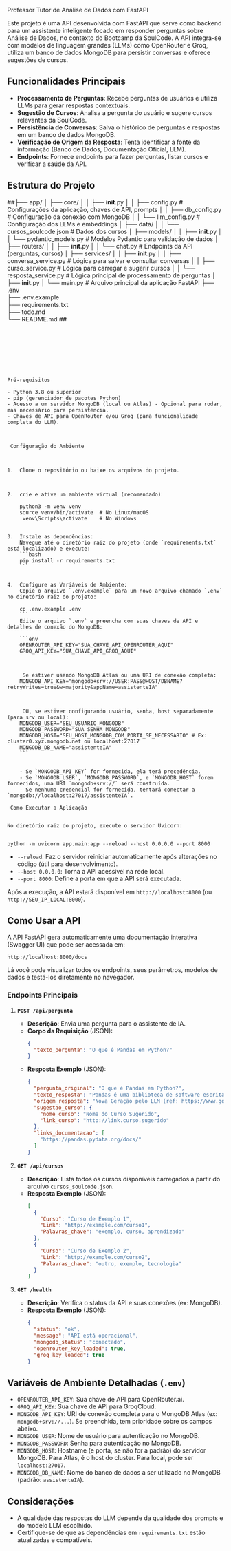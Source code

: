   Professor Tutor de Análise de Dados com FastAPI
  

Este projeto é uma API desenvolvida com FastAPI que serve como backend para um assistente inteligente focado em responder perguntas sobre Análise de Dados, no contexto do Bootcamp da SoulCode. A API integra-se com modelos de linguagem grandes (LLMs) como OpenRouter e Groq, utiliza um banco de dados MongoDB para persistir conversas e oferece sugestões de cursos.



## Funcionalidades Principais


- **Processamento de Perguntas**: Recebe perguntas de usuários e utiliza LLMs para gerar respostas contextuais.
- **Sugestão de Cursos**: Analisa a pergunta do usuário e sugere cursos relevantes da SoulCode.
- **Persistência de Conversas**: Salva o histórico de perguntas e respostas em um banco de dados MongoDB.
- **Verificação de Origem da Resposta**: Tenta identificar a fonte da informação (Banco de Dados, Documentação Oficial, LLM).
- **Endpoints**: Fornece endpoints para fazer perguntas, listar cursos e verificar a saúde da API.



## Estrutura do Projeto





##├── app/
│   ├── core/
│   │   ├── __init__.py
│   │   ├── config.py         # Configurações da aplicação, chaves de API, prompts
│   │   ├── db_config.py      # Configuração da conexão com MongoDB
│   │   └── llm_config.py       # Configuração dos LLMs e embeddings
│   ├── data/
│   │   └── cursos_soulcode.json # Dados dos cursos
│   ├── models/
│   │   ├── __init__.py
│   │   └── pydantic_models.py # Modelos Pydantic para validação de dados
│   ├── routers/
│   │   ├── __init__.py
│   │   └── chat.py           # Endpoints da API (perguntas, cursos)
│   ├── services/
│   │   ├── __init__.py
│   │   ├── conversa_service.py # Lógica para salvar e consultar conversas
│   │   ├── curso_service.py    # Lógica para carregar e sugerir cursos
│   │   └── resposta_service.py # Lógica principal de processamento de perguntas
│   ├── __init__.py
│   └── main.py             # Arquivo principal da aplicação FastAPI
├── .env                    
├── .env.example            
├── requirements.txt        
├── todo.md               
└── README.md    ##      
```








Pré-requisitos

- Python 3.8 ou superior
- pip (gerenciador de pacotes Python)
- Acesso a um servidor MongoDB (local ou Atlas) - Opcional para rodar, mas necessário para persistência.
- Chaves de API para OpenRouter e/ou Groq (para funcionalidade completa do LLM).



 Configuração do Ambiente



1.  Clone o repositório ou baixe os arquivos do projeto.



2.  crie e ative um ambiente virtual (recomendado)
    
    python3 -m venv venv
    source venv/bin/activate  # No Linux/macOS
     venv\Scripts\activate    # No Windows
    

3.  Instale as dependências:
    Navegue até o diretório raiz do projeto (onde `requirements.txt` está localizado) e execute:
    ```bash
    pip install -r requirements.txt
    ```


4.  Configure as Variáveis de Ambiente:
    Copie o arquivo `.env.example` para um novo arquivo chamado `.env` no diretório raiz do projeto:
    
    cp .env.example .env
    ```
    Edite o arquivo `.env` e preencha com suas chaves de API e detalhes de conexão do MongoDB:

    ```env
    OPENROUTER_API_KEY="SUA_CHAVE_API_OPENROUTER_AQUI"
    GROQ_API_KEY="SUA_CHAVE_API_GROQ_AQUI"



     Se estiver usando MongoDB Atlas ou uma URI de conexão completa:
    MONGODB_API_KEY="mongodb+srv://USER:PASS@HOST/DBNAME?retryWrites=true&w=majority&appName=assistenteIA"



     OU, se estiver configurando usuário, senha, host separadamente (para srv ou local):
    MONGODB_USER="SEU_USUARIO_MONGODB"
    MONGODB_PASSWORD="SUA_SENHA_MONGODB"
    MONGODB_HOST="SEU_HOST_MONGODB_COM_PORTA_SE_NECESSARIO" # Ex: cluster0.xyz.mongodb.net ou localhost:27017
    MONGODB_DB_NAME="assistenteIA"
    ```


    - Se `MONGODB_API_KEY` for fornecida, ela terá precedência.
    - Se `MONGODB_USER`, `MONGODB_PASSWORD`, e `MONGODB_HOST` forem fornecidos, uma URI `mongodb+srv://` será construída.
    - Se nenhuma credencial for fornecida, tentará conectar a `mongodb://localhost:27017/assistenteIA`.

 Como Executar a Aplicação


No diretório raiz do projeto, execute o servidor Uvicorn:


python -m uvicorn app.main:app --reload --host 0.0.0.0 --port 8000
```


- `--reload`: Faz o servidor reiniciar automaticamente após alterações no código (útil para desenvolvimento).
- `--host 0.0.0.0`: Torna a API acessível na rede local.
- `--port 8000`: Define a porta em que a API será executada.



Após a execução, a API estará disponível em `http://localhost:8000` (ou `http://SEU_IP_LOCAL:8000`).

## Como Usar a API


A API FastAPI gera automaticamente uma documentação interativa (Swagger UI) que pode ser acessada em:

`http://localhost:8000/docs`

Lá você pode visualizar todos os endpoints, seus parâmetros, modelos de dados e testá-los diretamente no navegador.



### Endpoints Principais


1.  **`POST /api/pergunta`**
    -   **Descrição**: Envia uma pergunta para o assistente de IA.
    -   **Corpo da Requisição** (JSON):
        ```json
        {
          "texto_pergunta": "O que é Pandas em Python?"
        }
        ```
    -   **Resposta Exemplo** (JSON):
        ```json
        {
          "pergunta_original": "O que é Pandas em Python?",
          "texto_resposta": "Pandas é uma biblioteca de software escrita para a linguagem de programação Python para manipulação e análise de dados. Em particular, oferece estruturas e operações de dados para manipular tabelas numéricas e séries temporais...\n\n🎓 **Sugestão de curso: [Nome do Curso Sugerido](http://link.curso.sugerido)**\n\n🔗 **Documentação Relacionada:**\n- https://pandas.pydata.org/docs/",
          "origem_resposta": "Nova Geração pelo LLM (ref: https://www.google.com/search?q=O+que+%C3%A9+Pandas+em+Python%3F)",
          "sugestao_curso": {
            "nome_curso": "Nome do Curso Sugerido",
            "link_curso": "http://link.curso.sugerido"
          },
          "links_documentacao": [
            "https://pandas.pydata.org/docs/"
          ]
        }
        ```

2.  **`GET /api/cursos`**
    -   **Descrição**: Lista todos os cursos disponíveis carregados a partir do arquivo `cursos_soulcode.json`.
    -   **Resposta Exemplo** (JSON):
        ```json
        [
          {
            "Curso": "Curso de Exemplo 1",
            "Link": "http://example.com/curso1",
            "Palavras_chave": "exemplo, curso, aprendizado"
          },
          {
            "Curso": "Curso de Exemplo 2",
            "Link": "http://example.com/curso2",
            "Palavras_chave": "outro, exemplo, tecnologia"
          }
        ]
        ```

3.  **`GET /health`**
    -   **Descrição**: Verifica o status da API e suas conexões (ex: MongoDB).
    -   **Resposta Exemplo** (JSON):
        ```json
        {
          "status": "ok",
          "message": "API está operacional",
          "mongodb_status": "conectado",
          "openrouter_key_loaded": true,
          "groq_key_loaded": true
        }
        ```

## Variáveis de Ambiente Detalhadas (`.env`)

-   `OPENROUTER_API_KEY`: Sua chave de API para OpenRouter.ai.
-   `GROQ_API_KEY`: Sua chave de API para GroqCloud.
-   `MONGODB_API_KEY`: URI de conexão completa para o MongoDB Atlas (ex: `mongodb+srv://...`). Se preenchida, tem prioridade sobre os campos abaixo.
-   `MONGODB_USER`: Nome de usuário para autenticação no MongoDB.
-   `MONGODB_PASSWORD`: Senha para autenticação no MongoDB.
-   `MONGODB_HOST`: Hostname (e porta, se não for a padrão) do servidor MongoDB. Para Atlas, é o host do cluster. Para local, pode ser `localhost:27017`.
-   `MONGODB_DB_NAME`: Nome do banco de dados a ser utilizado no MongoDB (padrão: `assistenteIA`).



## Considerações

-   A qualidade das respostas do LLM depende da qualidade dos prompts e do modelo LLM escolhido.
-   Certifique-se de que as dependências em `requirements.txt` estão atualizadas e compatíveis.


